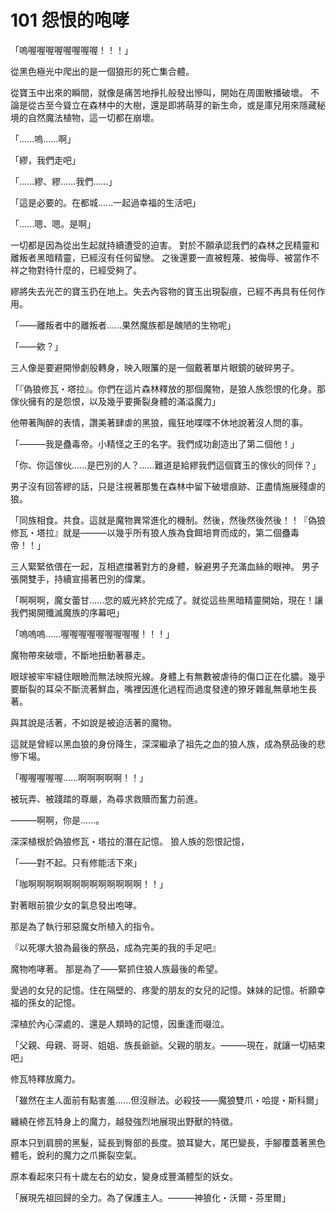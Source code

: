 # 101 怨恨的咆哮

「嗚喔喔喔喔喔喔喔喔！！！」

從黑色極光中爬出的是一個狼形的死亡集合體。

從寶玉中出來的瞬間，就像是痛苦地掙扎般發出慘叫，開始在周圍散播破壞。
不論是從古至今聳立在森林中的大樹，還是即將萌芽的新生命，或是庫兒用來隱藏秘境的自然魔法植物，這一切都在崩壞。

「......嗚......啊」

「繆，我們走吧」

「......繆、繆......我們......」

「這是必要的。在都城......一起過幸福的生活吧」

「......嗯、嗯。是啊」

一切都是因為從出生起就持續遭受的迫害。
對於不願承認我們的森林之民精靈和離叛者黑暗精靈，已經沒有任何留戀。
之後還要一直被輕蔑、被侮辱、被當作不祥之物對待什麼的，已經受夠了。

繆將失去光芒的寶玉扔在地上。失去內容物的寶玉出現裂痕，已經不再具有任何作用。

「——離叛者中的離叛者......果然魔族都是醜陋的生物呢」

「——欸？」

三人像是要避開慘劇般轉身，映入眼簾的是一個戴著單片眼鏡的破碎男子。

「『偽狼修瓦・塔拉』。你們在這片森林釋放的那個魔物，是狼人族怨恨的化身。那傢伙擁有的是怨恨，以及幾乎要撕裂身體的滿溢魔力」

他帶著陶醉的表情，讚美著肆虐的黑狼，瘋狂地喋喋不休地說著沒人問的事。

「———我是蠱毒帝。小精怪之王的名字。我們成功創造出了第二個他！」

「你、你這傢伙......是巴別的人？......難道是給繆我們這個寶玉的傢伙的同伴？」

男子沒有回答繆的話，只是注視著那隻在森林中留下破壞痕跡、正盡情施展殘虐的狼。

「同族相食。共食。這就是魔物異常進化的機制。然後，然後然後然後！！『偽狼修瓦・塔拉』就是———以幾乎所有狼人族為食餌培育而成的，第二個蠱毒帝！！」

三人緊緊依偎在一起，互相遮擋著對方的身體，躲避男子充滿血絲的眼神。
男子張開雙手，持續宣揚著巴別的偉業。

「啊啊啊，魔女蕾甘......您的威光終於完成了。就從這些黑暗精靈開始，現在！讓我們揭開殲滅魔族的序幕吧」

「嗚嗚嗚......喔喔喔喔喔喔喔喔喔！！！」

魔物帶來破壞，不斷地扭動著暴走。

眼球被牢牢縫住眼瞼而無法映照光線。身體上有無數被虐待的傷口正在化膿。幾乎要斷裂的耳朵不斷流著鮮血，嘴裡因進化過程而過度發達的獠牙雜亂無章地生長著。

與其說是活著，不如說是被迫活著的魔物。

這就是曾經以黑血狼的身份降生，深深繼承了祖先之血的狼人族，成為祭品後的悲慘下場。

「喔喔喔喔喔......啊啊啊啊啊！！」

被玩弄、被踐踏的尊嚴，為尋求救贖而奮力前進。

———啊啊，你是......。

深深植根於偽狼修瓦・塔拉的潛在記憶。
狼人族的怨恨記憶，

「——對不起。只有修能活下來」

「咖啊啊啊啊啊啊啊啊啊啊啊啊啊！！」

對著眼前狼少女的氣息發出咆哮。

那是為了執行邪惡魔女所植入的指令。

『以死塚大狼為最後的祭品，成為完美的我的手足吧』

魔物咆哮著。
那是為了——緊抓住狼人族最後的希望。

愛過的女兒的記憶。住在隔壁的、疼愛的朋友的女兒的記憶。妹妹的記憶。祈願幸福的孫女的記憶。

深植於內心深處的、還是人類時的記憶，因重逢而啜泣。

「父親、母親、哥哥、姐姐、族長爺爺。父親的朋友。———現在，就讓一切結束吧」

修瓦特釋放魔力。

「雖然在主人面前有點害羞......但沒辦法。必殺技——魔狼雙爪・哈提・斯科爾」

纏繞在修瓦特身上的魔力，越發強烈地展現出野獸的特徵。

原本只到肩膀的黑髮，延長到臀部的長度。狼耳變大，尾巴變長，手腳覆蓋著黑色體毛，銳利的魔力之爪撕裂空氣。

原本看起來只有十歲左右的幼女，變身成豐滿體型的妖女。

「展現先祖回歸的全力。為了保護主人。———神狼化・沃爾・芬里爾」
